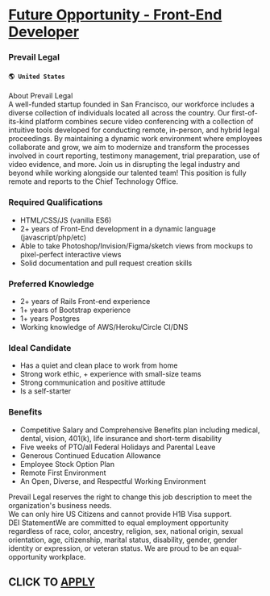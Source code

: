# [Future Opportunity - Front-End Developer](https://www.remotewlb.com/apply/future-opportunity-front-end-developer)  
### Prevail Legal  
#### `🌎 United States`  
About Prevail Legal  
A well-funded startup founded in San Francisco, our workforce includes a diverse collection of individuals located all across the country. Our first-of-its-kind platform combines secure video conferencing with a collection of intuitive tools developed for conducting remote, in-person, and hybrid legal proceedings. By maintaining a dynamic work environment where employees collaborate and grow, we aim to modernize and transform the processes involved in court reporting, testimony management, trial preparation, use of video evidence, and more. Join us in disrupting the legal industry and beyond while working alongside our talented team! This position is fully remote and reports to the Chief Technology Office.

### Required Qualifications

  * HTML/CSS/JS (vanilla ES6)
  * 2+ years of Front-End development in a dynamic language (javascript/php/etc)
  * Able to take Photoshop/Invision/Figma/sketch views from mockups to pixel-perfect interactive views
  * Solid documentation and pull request creation skills

### Preferred Knowledge

  * 2+ years of Rails Front-end experience
  * 1+ years of Bootstrap experience
  * 1+ years Postgres
  * Working knowledge of AWS/Heroku/Circle CI/DNS

### Ideal Candidate

  * Has a quiet and clean place to work from home
  * Strong work ethic, + experience with small-size teams
  * Strong communication and positive attitude
  * Is a self-starter 

### Benefits

  * Competitive Salary and Comprehensive Benefits plan including medical, dental, vision, 401(k), life insurance and short-term disability
  * Five weeks of PTO/all Federal Holidays and Parental Leave
  * Generous Continued Education Allowance
  * Employee Stock Option Plan
  * Remote First Environment
  * An Open, Diverse, and Respectful Working Environment

Prevail Legal reserves the right to change this job description to meet the organization's business needs.  
We can only hire US Citizens and cannot provide H1B Visa support.  
DEI StatementWe are committed to equal employment opportunity regardless of race, color, ancestry, religion, sex, national origin, sexual orientation, age, citizenship, marital status, disability, gender, gender identity or expression, or veteran status. We are proud to be an equal-opportunity workplace.  
## CLICK TO [APPLY](https://www.remotewlb.com/apply/future-opportunity-front-end-developer)

